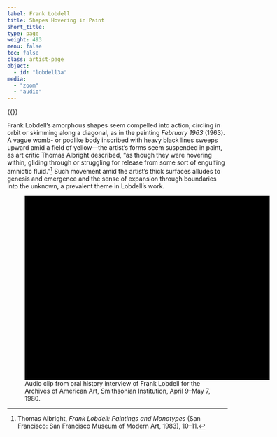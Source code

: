 ```yaml
---
label: Frank Lobdell
title: Shapes Hovering in Paint
short_title:
type: page
weight: 493
menu: false
toc: false
class: artist-page
object:
  - id: "lobdell3a"
media:
  - "zoom"
  - "audio"
---
```

{{<q-figure id="lobdell3a">}}

Frank Lobdell’s amorphous shapes seem compelled into action, circling in orbit or skimming along a diagonal, as in the painting *February 1963* (1963). A vague womb- or podlike body inscribed with heavy black lines sweeps upward amid a field of yellow—the artist’s forms seem suspended in paint, as art critic Thomas Albright described, “as though they were hovering within, gliding through or struggling for release from some sort of engulfing amniotic fluid.”[^1] Such movement amid the artist’s thick surfaces alludes to genesis and emergence and the sense of expansion through boundaries into the unknown, a prevalent theme in Lobdell’s work.

[^1]: Thomas Albright, *Frank Lobdell: Paintings and Monotypes* (San Francisco: San Francisco Museum of Modern Art, 1983), 10–11.

<figure class="quire-figure is-screen-only">
<div class="wellcomePlayer" data-uri='record|?url=edanmdm:AAADCD_oh_211971&dzi=true&metadataFields=["content:freetext*"]' data-sequenceindex="0" data-config="/viewer/smithsonian-config.js" style="width:560px; height:420px; background-color: #000"></div>
<script type="text/javascript" id="embedWellcomePlayer" src="https://www.aaa.si.edu/viewer/build/wellcomeplayer/js/embed.js"></script>

<figcaption class="quire-figure__caption">
Audio clip from oral history interview of Frank Lobdell for the Archives of American Art, Smithsonian Institution, April 9–May 7, 1980.
</figcaption>
</figure>